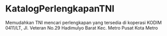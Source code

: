 # KatalogPerlengkapanTNI
Memudahkan TNI mencari perlengkapan yang tersedia di koperasi KODIM 0411/LT, Jl. Veteran No.29 Hadimulyo Barat Kec. Metro Pusat Kota Metro
